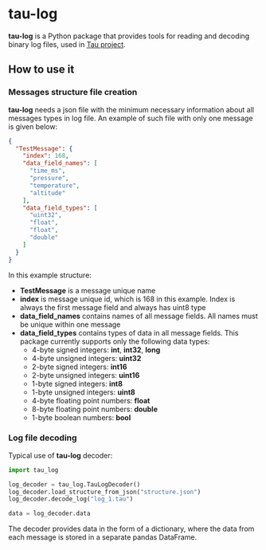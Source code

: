# tau-log

**tau-log** is a Python package that provides tools for reading and 
decoding binary log files, used in [Tau project](https://github.com/AeroKITties/Tau). 

## How to use it
### Messages structure file creation
**tau-log** needs a json file with the minimum necessary information about all messages types in log file. 
An example of such file with only one message is given below:

```json
{
  "TestMessage": {
    "index": 168,
    "data_field_names": [
      "time_ms",
      "pressure",
      "temperature",
      "altitude"
    ],
    "data_field_types": [
      "uint32",
      "float",
      "float",
      "double"
    ]
  }
}
```
In this example structure:
- **TestMessage** is a message unique name
- **index** is message unique id, which is 168 in this example. Index is always the first message field and always has uint8 type
- **data_field_names** contains names of all message fields. All names must be unique within one message
- **data_field_types** contains types of data in all message fields. This package currently supports only the following data types: 
  - 4-byte signed integers: **int**, **int32**, **long**
  - 4-byte unsigned integers: **uint32**
  - 2-byte signed integers: **int16**
  - 2-byte unsigned integers: **uint16**
  - 1-byte signed integers: **int8**
  - 1-byte unsigned integers: **uint8**
  - 4-byte floating point numbers: **float**
  - 8-byte floating point numbers: **double**
  - 1-byte boolean numbers: **bool**
### Log file decoding
Typical use of **tau-log** decoder:
```python
import tau_log

log_decoder = tau_log.TauLogDecoder()
log_decoder.load_structure_from_json("structure.json")
log_decoder.decode_log("log_1.tau")

data = log_decoder.data
```
The decoder provides data in the form of a dictionary, where the data from each message is stored in a separate pandas DataFrame.
